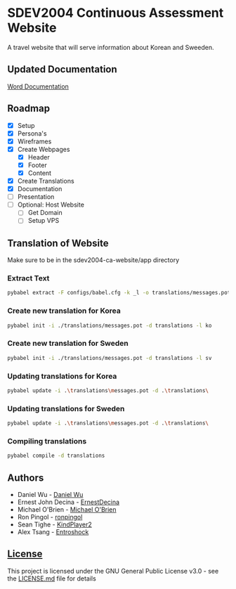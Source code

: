 # SDEV2004 Continuous Assessment Website

A travel website that will serve information about Korean and Sweeden.

## Updated Documentation

[Word Documentation](https://1drv.ms/w/s!Ats780sGNINomRlL078S1AlXuPbA?e=IwNpiD)

## Roadmap

- [x] Setup
- [x] Persona's
- [x] Wireframes
- [x] Create Webpages  
  - [x] Header
  - [x] Footer
  - [x] Content
- [x] Create Translations
- [x] Documentation
- [ ] Presentation
- [ ] Optional: Host Website
  - [ ] Get Domain
  - [ ] Setup VPS

## Translation of Website
Make sure to be in the sdev2004-ca-website/app directory

### Extract Text
``` bash
pybabel extract -F configs/babel.cfg -k _l -o translations/messages.pot .
```

### Create new translation for Korea

``` bash
pybabel init -i ./translations/messages.pot -d translations -l ko
```

### Create new translation for Sweden

``` bash
pybabel init -i ./translations/messages.pot -d translations -l sv
```

### Updating translations for Korea
``` bash
pybabel update -i .\translations\messages.pot -d .\translations\
```

### Updating translations for Sweden
``` bash
pybabel update -i .\translations\messages.pot -d .\translations\
```

### Compiling translations

``` bash
pybabel compile -d translations
```

## Authors

- Daniel Wu - [Daniel Wu](https://github.com/Dan21460)
- Ernest John Decina - [ErnestDecina](https://github.com/ErnestDecina)
- Michael O'Brien - [Michael O'Brien](https://github.com/mobrien273)
- Ron Pingol - [ronpingol](https://github.com/ronpingol)
- Sean Tighe - [KindPlayer2](https://github.com/KindPlayer2)
- Alex Tsang - [Entroshock](https://github.com/Entroshock)
  
## [License](LICENSE.md)

This project is licensed under the GNU General Public License v3.0 - see the [LICENSE.md](LICENSE.md) file for details
